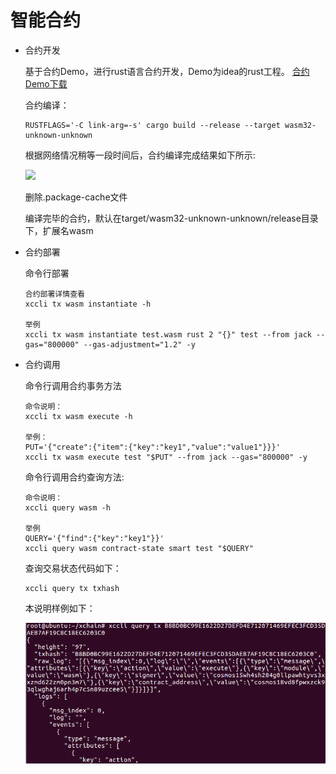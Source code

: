 # 智能合约


- 合约开发

  基于合约Demo，进行rust语言合约开发，Demo为idea的rust工程。
  [合约Demo下载](https://github.com/XAbaiyangdian/xchaindoc/blob/master/source/ApplicationAccess/contract/test.zip)

  合约编译：

  ```
  RUSTFLAGS='-C link-arg=-s' cargo build --release --target wasm32-unknown-unknown
  ```

  根据网络情况稍等一段时间后，合约编译完成结果如下所示:

  ![](contract1.png)

  删除.package-cache文件

  编译完毕的合约，默认在target/wasm32-unknown-unknown/release目录下，扩展名wasm

- 合约部署

  命令行部署

  ```
  合约部署详情查看
  xccli tx wasm instantiate -h

  举例
  xccli tx wasm instantiate test.wasm rust 2 "{}" test --from jack --gas="800000" --gas-adjustment="1.2" -y
  ```

- 合约调用

  命令行调用合约事务方法

  ```
  命令说明：
  xccli tx wasm execute -h

  举例：
  PUT='{"create":{"item":{"key":"key1","value":"value1"}}}'
  xccli tx wasm execute test "$PUT" --from jack --gas="800000" -y
  ```

  命令行调用合约查询方法:

  ```
  命令说明：
  xccli query wasm -h

  举例
  QUERY='{"find":{"key":"key1"}}'
  xccli query wasm contract-state smart test "$QUERY"
  ```

  查询交易状态代码如下：

  ```
  xccli query tx txhash
  ```

  本说明样例如下：

  ![](contract2.png)
